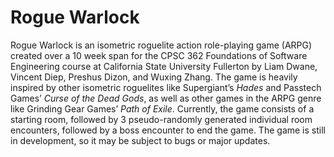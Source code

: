 # Rogue Warlock
Rogue Warlock is an isometric roguelite action role-playing game (ARPG) created over a 10 week span for the CPSC 362 Foundations of Software Engineering course at California State University Fullerton by Liam Dwane, Vincent Diep, Preshus Dizon, and Wuxing Zhang. The game is heavily inspired by other isometric roguelites like Supergiant’s *Hades* and Passtech Games’ *Curse of the Dead Gods*, as well as other games in the ARPG genre like Grinding Gear Games’ *Path of Exile*. Currently, the game consists of a starting room, followed by 3 pseudo-randomly generated individual room encounters, followed by a boss encounter to end the game. The game is still in development, so it may be subject to bugs or major updates.
